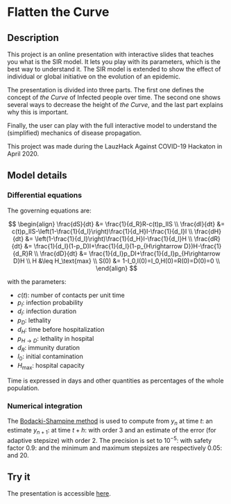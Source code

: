 
# Flatten the Curve

## Description

This project is an online presentation with interactive slides that teaches you what is the SIR model. It lets you play with its parameters, which is the best way to understand it. The SIR model is extended to show the effect of individual or global initiative on the evolution of an epidemic.

The presentation is divided into three parts. The first one defines the concept of _the Curve_ of Infected people over time. The second one shows several ways to decrease the height of _the Curve_, and the last part explains why this is important.

Finally, the user can play with the full interactive model to understand the (simplified) mechanics of disease propagation.

This project was made during the LauzHack Against COVID-19 Hackaton in April 2020.

## Model details

### Differential equations

The governing equations are:

$$
\begin{align}
\frac{dS}{dt} &= \frac{1}{d_R}R-c(t)p_IIS \\
\frac{dI}{dt} &= c(t)p_IIS-\left(1-\frac{1}{d_I}\right)\frac{1}{d_H}I-\frac{1}{d_I}I \\
\frac{dH}{dt} &= \left(1-\frac{1}{d_I}\right)\frac{1}{d_H}I-\frac{1}{d_I}H \\
\frac{dR}{dt} &= \frac{1}{d_I}(1-p_D)I+\frac{1}{d_I}(1-p_{H\rightarrow D})H-\frac{1}{d_R}R \\
\frac{dD}{dt} &= \frac{1}{d_I}p_DI+\frac{1}{d_I}p_{H\rightarrow D}H \\
H &\leq H_\text{max} \\
S(0) &= 1-I_0,I(0)=I_0,H(0)=R(0)=D(0)=0 \\
\end{align}
$$

with the parameters:
- $c(t)$: number of contacts per unit time
- $p_I$: infection probability
- $d_I$: infection duration
- $p_D$: lethality
- $d_H$: time before hospitalization
- $p_{H\rightarrow D}$: lethality in hospital
- $d_R$: immunity duration
- $I_0$: initial contamination
- $H_\text{max}$: hospital capacity

Time is expressed in days and other quantities as percentages of the whole population.

### Numerical integration

The [Bodacki-Shampine method](https://en.wikipedia.org/wiki/List_of_Runge%E2%80%93Kutta_methods#Bogacki%E2%80%93Shampine) is used to compute from $y_n$ at time $t$: an estimate $y_{n+1}$: at time $t+h$: with order 3 and an estimate of the error (for adaptive stepsize) with order 2. The precision is set to $10^{-5}$: with safety factor $0.9$: and the minimum and maximum stepsizes are respectively $0.05$: and $20$.

## Try it

The presentation is accessible [here](https://sphamba.github.io/flatten-the-curve/index.html).
